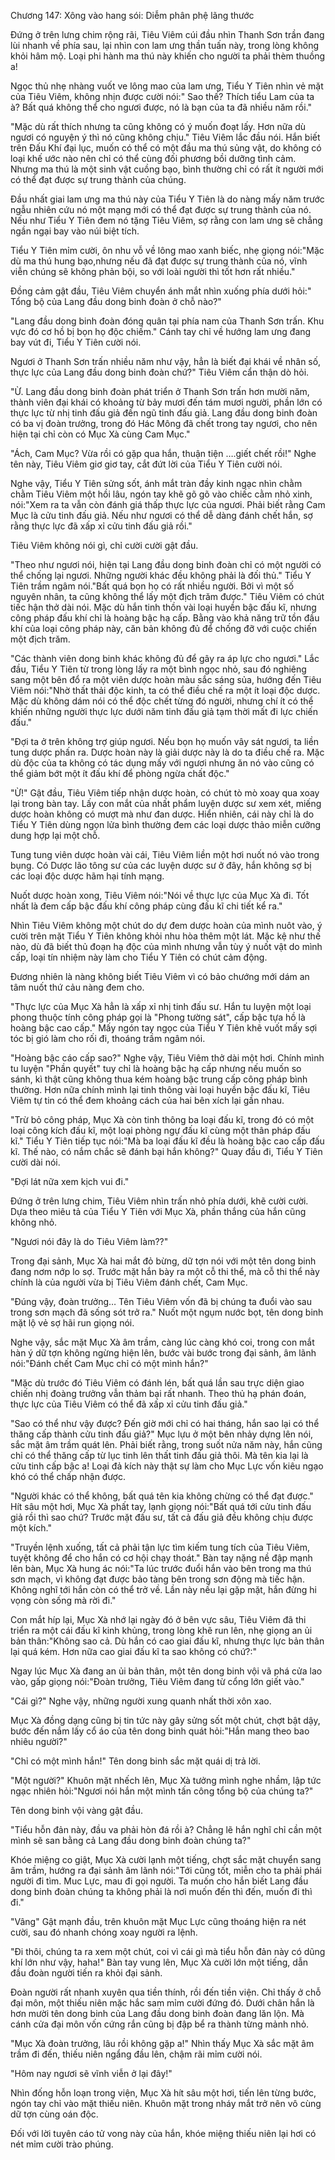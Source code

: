 




Chương 147: Xông vào hang sói: Diễm phân phệ lãng thước


Đứng ở trên lưng chim rộng rãi, Tiêu Viêm cúi đầu nhìn Thanh Sơn trần đang lùi nhanh về phía sau, lại nhìn con lam ưng thần tuấn này, trong lòng không khỏi hâm mộ. Loại phi hành ma thú này khiến cho người ta phải thèm thuồng a!

Ngọc thủ nhẹ nhàng vuốt ve lông mao của lam ưng, Tiểu Y Tiên nhìn vẻ mặt của Tiêu Viêm, không nhịn được cười nói:" Sao thế? Thích tiểu Lam của ta à? Bất quá không thể cho ngươi được, nó là bạn của ta đã nhiều năm rồi."

"Mặc dù rất thích nhưng ta cũng không có ý muốn đoạt lấy. Hơn nữa dù ngươi có nguyện ý thì nó cũng không chịu." Tiêu Viêm lắc đầu nói. Hắn biết trên Đấu Khí đại lục, muốn có thể có một đầu ma thú sủng vật, do không có loại khế ước nào nên chỉ có thể cùng đối phương bồi dưỡng tình cảm. Nhưng ma thú là một sinh vật cuồng bạo, bình thường chỉ có rất ít người mới có thể đạt được sự trung thành của chúng.

Đầu nhất giai lam ưng ma thú này của Tiểu Y Tiên là do nàng mấy năm trước ngẫu nhiên cứu nó một mạng mới có thể đạt được sự trung thành của nó. Nếu như Tiểu Y Tiên đem nó tặng Tiêu Viêm, sợ rằng con lam ưng sẽ chẳng ngần ngại bay vào núi biệt tích.

Tiểu Y Tiên mỉm cười, ôn nhu vỗ về lông mao xanh biếc, nhẹ giọng nói:"Mặc dù ma thú hung bạo,nhưng nếu đã đạt được sự trung thành của nó, vĩnh viễn chúng sẽ không phản bội, so với loài người thì tốt hơn rất nhiều."

Đồng cảm gật đầu, Tiêu Viêm chuyển ánh mắt nhìn xuống phía dưới hỏi:" Tổng bộ của Lang đầu dong binh đoàn ở chỗ nào?"

"Lang đầu dong binh đoàn đóng quân tại phía nam của Thanh Sơn trấn. Khu vực đó cơ hồ bị bọn họ độc chiếm." Cánh tay chỉ về hướng lam ưng đang bay vút đi, Tiểu Y Tiên cười nói.

Ngươi ở Thanh Sơn trấn nhiều năm như vậy, hẳn là biết đại khái về nhân số, thực lực của Lang đầu dong binh đoàn chứ?" Tiêu Viêm cẩn thận dò hỏi.

"Ừ. Lang đầu dong binh đoàn phát triển ở Thanh Sơn trấn hơn mười năm, thành viên đại khái có khoảng từ bảy mươi đến tám mươi người, phần lớn có thực lực từ nhị tinh đấu giả đến ngũ tinh đấu giả. Lang đầu dong binh đoàn có ba vị đoàn trưởng, trong đó Hác Mông đã chết trong tay ngươi, cho nên hiện tại chỉ còn có Mục Xà cùng Cam Mục."

"Ách, Cam Mục? Vừa rồi có gặp qua hắn, thuận tiện ….giết chết rồi!" Nghe tên này, Tiêu Viêm giơ giơ tay, cắt đứt lời của Tiểu Y Tiên cười nói.

Nghe vậy, Tiểu Y Tiên sửng sốt, ánh mắt tràn đầy kinh ngạc nhìn chằm chằm Tiêu Viêm một hồi lâu, ngón tay khẽ gõ gõ vào chiếc cằm nhỏ xinh, nói:"Xem ra ta vẫn còn đánh giá thấp thực lực của ngươi. Phải biết rằng Cam Mục là cửu tinh đấu giả. Nếu như ngươi có thể dễ dàng đánh chết hắn, sợ rằng thực lực đã xấp xỉ cửu tinh đấu giả rồi."

Tiêu Viêm không nói gì, chỉ cười cười gật đầu.

"Theo như ngươi nói, hiện tại Lang đầu dong binh đoàn chỉ có một người có thể chống lại ngươi. Những người khác đều không phải là đối thủ." Tiểu Y Tiên trầm ngâm nói."Bất quá bọn họ có rất nhiều người. Bởi vì một số nguyên nhân, ta cũng không thể lấy một địch trăm được." Tiêu Viêm có chút tiếc hận thở dài nói. Mặc dù hắn tinh thồn vài loại huyền bậc đấu kĩ, nhưng công pháp đấu khí chỉ là hoàng bậc hạ cấp. Bằng vào khả năng trữ tồn đầu khí của loại công pháp này, căn bản không đủ để chống đỡ với cuộc chiến một địch trăm.

"Các thành viên dong binh khác không đủ để gây ra áp lực cho ngươi." Lắc đầu, Tiểu Y Tiên từ trong lòng lấy ra một bình ngọc nhỏ, sau đó nghiêng sang một bên đổ ra một viên dược hoàn màu sắc sáng sủa, hướng đến Tiêu Viêm nói:"Nhờ thất thải độc kinh, ta có thể điều chế ra một ít loại độc dược. Mặc dù không dám nói có thể độc chết từng đó người, nhưng chí ít có thể khiến những người thực lực dưới năm tinh đấu giả tạm thời mất đi lực chiến đấu."

"Đợi ta ở trên không trợ giúp ngươi. Nếu bọn họ muốn vây sát ngươi, ta liền tung dược phấn ra. Dược hoàn này là giải dược này là do ta điều chế ra. Mặc dù độc của ta không có tác dụng mấy với ngươi nhưng ăn nó vào cũng có thể giảm bớt một ít đấu khí để phòng ngừa chất độc."

"Ừ!" Gật đầu, Tiêu Viêm tiếp nhận dược hoàn, có chút tò mò xoay qua xoay lại trong bàn tay. Lấy con mắt của nhất phẩm luyện dược sư xem xét, miếng dược hoàn không có mượt mà như đan dược. Hiển nhiên, cái này chỉ là do Tiểu Y Tiên dùng ngọn lửa bình thường đem các loại dược thảo miễn cưỡng dung hợp lại một chỗ.

Tung tung viên dược hoàn vài cái, Tiêu Viêm liền một hơi nuốt nó vào trong bụng. Có Dược lão tông sư của các luyện dược sư ở đây, hắn không sợ bị các loại độc dược hãm hại tính mạng.

Nuốt dược hoàn xong, Tiêu Viêm nói:"Nói về thực lực của Mục Xà đi. Tốt nhất là đem cấp bậc đấu khí công pháp cùng đấu kĩ chi tiết kể ra."

Nhìn Tiêu Viêm không một chút do dự đem dược hoàn của mình nuôt vào, ý cười trên mặt Tiểu Y Tiên không khỏi nhu hòa thêm một lát. Mặc kệ như thế nào, dù đã biết thủ đoạn hạ độc của mình nhưng vẫn tùy ý nuốt vật do mình cấp, loại tín nhiệm này làm cho Tiểu Y Tiên có chút cảm động.

Đương nhiên là nàng không biết Tiêu Viêm vì có bảo chướng mới dám an tâm nuốt thứ cảu nàng đem cho.

"Thực lực của Mục Xà hẳn là xấp xỉ nhị tinh đấu sư. Hắn tu luyện một loại phong thuộc tính công pháp gọi là "Phong tường sát", cấp bậc tựa hồ là hoàng bậc cao cấp." Mấy ngón tay ngọc của Tiểu Y Tiên khẽ vuốt mấy sợi tóc bị gió làm cho rối đi, thoáng trầm ngâm nói.

"Hoàng bậc cáo cấp sao?" Nghe vậy, Tiêu Viêm thở dài một hơi. Chính mình tu luyện "Phần quyết" tuy chỉ là hoàng bậc hạ cấp nhưng nếu muốn so sánh, kì thật cũng không thua kém hoàng bậc trung cấp công pháp bình thường. Hơn nữa chính mình lại tinh thông vài loại huyền bậc đấu kĩ, Tiêu Viêm tự tin có thể đem khoảng cách của hai bên xích lại gần nhau.

"Trừ bỏ công pháp, Mục Xà còn tinh thông ba loại đấu kĩ, trong đó có một loại công kích đấu kĩ, một loại phòng ngự đấu kĩ cùng một thân pháp đấu kĩ." Tiểu Y Tiên tiếp tục nói:"Mà ba loại đấu kĩ đều là hoàng bậc cao cấp đấu kĩ. Thế nào, có nắm chắc sẽ đánh bại hắn không?" Quay đầu đi, Tiểu Y Tiên cười dài nói.

"Đợi lát nữa xem kịch vui đi."

Đứng ở trên lưng chim, Tiêu Viêm nhìn trấn nhỏ phía dưới, khẽ cười cười. Dựa theo miêu tả của Tiểu Y Tiên với Mục Xà, phần thắng của hắn cũng không nhỏ.

"Ngươi nói đây là do Tiêu Viêm làm??"

Trong đại sảnh, Mục Xà hai mắt đỏ bừng, dữ tợn nói với một tên dong binh đang nơm nớp lo sợ. Trước mặt hắn bày ra một cỗ thi thể, mà cỗ thi thể này chính là của người vừa bị Tiêu Viêm đánh chết, Cam Mục.

"Đúng vậy, đoàn trưởng… Tên Tiêu Viêm vốn đã bị chúng ta đuổi vào sau trong sơn mạch đã sống sót trở ra." Nuốt một ngụm nước bọt, tên dong binh mặt lộ vẻ sợ hãi run giọng nói.

Nghe vậy, sắc mặt Mục Xà âm trầm, càng lúc càng khó coi, trong con mắt hàn ý dữ tợn không ngừng hiện lên, bước vài bước trong đại sảnh, âm lãnh nói:"Đánh chết Cam Mục chỉ có một mình hắn?"

"Mặc dù trước đó Tiêu Viêm có đánh lén, bất quá lần sau trực diện giao chiến nhị đoàng trưởng vẫn thảm bại rất nhanh. Theo thủ hạ phán đoán, thực lực của Tiêu Viêm có thể đã xấp xỉ cửu tinh đấu giả."

"Sao có thể như vậy được? Đến giờ mới chỉ có hai tháng, hắn sao lại có thể thăng cấp thành cửu tinh đấu giả?" Mục lựu ở một bên nhảy dựng lên nói, sắc mặt âm trầm quát lên. Phải biết rằng, trong suốt nửa năm này, hắn cũng chỉ có thể thăng cấp từ lục tinh lên thất tinh đấu giả thôi. Mà tên kia lại là cửu tinh cấp bậc a! Loại đả kích này thật sự làm cho Mục Lực vốn kiêu ngạo khó có thể chấp nhận được.

"Người khác có thể không, bất quá tên kia không chừng có thể đạt được." Hít sâu một hơi, Mục Xà phất tay, lạnh giọng nói:"Bất quá tới cửu tinh đấu giả rồi thì sao chứ? Trước mặt đấu sư, tất cả đấu giả đều không chịu được một kích."

"Truyền lệnh xuống, tất cả phải tận lực tìm kiếm tung tích của Tiêu Viêm, tuyệt không để cho hắn có cơ hội chạy thoát." Bàn tay nặng nề đập mạnh lên bàn, Mục Xà hung ác nói:"Ta lúc trước đuổi hắn vào bên trong ma thú sơn mạch, vì không đạt được bảo tàng bên trong sơn động mà tiếc hận. Không nghĩ tới hắn còn có thể trở về. Lần này nếu lại gặp mặt, hắn đừng hi vọng còn sống mà rời đi."

Con mắt híp lại, Mục Xà nhớ lại ngày đó ở bên vực sâu, Tiêu Viêm đã thi triển ra một cái đấu kĩ kinh khủng, trong lòng khẽ run lên, nhẹ giọng an ủi bản thân:"Không sao cả. Dù hắn có cao giai đấu kĩ, nhưng thực lực bản thân lại quá kém. Hơn nữa cao giai đấu kĩ ta sao không có chứ?:"

Ngay lúc Mục Xà đang an ủi bản thân, một tên dong binh vội vã phá cửa lao vào, gấp giọng nói:"Đoàn trưởng, Tiêu Viêm đang từ cổng lớn giết vào."

"Cái gì?" Nghe vậy, những người xung quanh nhất thời xôn xao.

Mục Xà đồng dạng cũng bị tin tức này gây sửng sốt một chút, chợt bật dậy, bước đến nắm lấy cổ áo của tên dong binh quát hỏi:"Hắn mang theo bao nhiêu người?"

"Chỉ có một mình hắn!" Tên dong binh sắc mặt quái dị trả lời.

"Một người?" Khuôn mặt nhếch lên, Mục Xà tưởng mình nghe nhầm, lập tức ngạc nhiên hỏi:"Ngươi nói hắn một mình tấn công tổng bộ của chúng ta?"

Tên dong binh vội vàng gật đầu.

"Tiểu hỗn đản này, đầu va phải hòn đá rồi à? Chẳng lẽ hắn nghĩ chỉ cần một mình sẽ san bằng cả Lang đầu dong binh đoàn chúng ta?"

Khóe miệng co giật, Mục Xà cười lạnh một tiếng, chợt sắc mặt chuyển sang âm trầm, hướng ra đại sảnh âm lãnh nói:"Tới cũng tốt, miễn cho ta phải phái người đi tìm. Muc Lực, mau đi gọi người. Ta muốn cho hắn biết Lang đầu dong binh đoàn chúng ta không phải là nơi muốn đến thì đến, muốn đi thì đi."

"Vâng" Gật mạnh đầu, trên khuôn mặt Mục Lực cũng thoáng hiện ra nét cười, sau đó nhanh chóng xoay người ra lệnh.

"Đi thôi, chúng ta ra xem một chút, coi vì cái gì mà tiểu hỗn đản này có dũng khí lớn như vậy, haha!" Bàn tay vung lên, Mục Xà cười lớn một tiếng, dẫn đầu đoàn người tiến ra khỏi đại sảnh.

Đoàn người rất nhanh xuyên qua tiền thính, rồi đến tiền viện. Chỉ thấy ở chỗ đại môn, một thiếu niên mặc hắc sam mỉm cười đứng đó. Dưới chân hắn là hơn mười tên dong binh của Lang đầu dong binh đoàn đang lăn lộn. Mà cánh cửa đại môn vốn cứng rắn cũng bị đập bể ra thành từng mảnh nhỏ.

"Mục Xà đoàn trưởng, lâu rồi không gặp a!" Nhìn thấy Mục Xà sắc mặt âm trầm đi đến, thiếu niên ngẩng đầu lên, chậm rãi mỉm cười nói.

"Hôm nay ngươi sẽ vĩnh viễn ở lại đây!"

Nhìn đống hỗn loạn trong viện, Mục Xà hít sâu một hơi, tiến lên từng bước, ngón tay chỉ vào mặt thiếu niên. Khuôn mặt trong nháy mắt trở nên vô cùng dữ tợn cùng oán độc.

Đối với lời tuyên cáo tử vong này của hắn, khóe miệng thiếu niên lại hơi có nét mỉm cười trào phúng.





